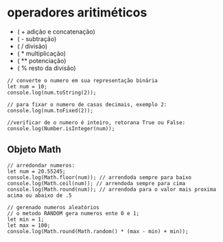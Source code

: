 # operadores aritiméticos
  
- ( + adição e concatenação)
- ( - subtração)
-  ( / divisão)
-  ( * multiplicação)
-  ( ** potenciação)
-  ( % resto da divisão)

````
// converte o numero em sua representação binária
let num = 10;
console.log(num.toString(2));

// para fixar o numero de casas decimais, exemplo 2:
console.log(num.toFixed(2));

//verificar de o numero é inteiro, retorana True ou False:
console.log(Number.isInteger(num));
````
## Objeto Math

````
// arredondar numeros:
let num = 20.55245;
console.log(Math.floor(num)); // arrendoda sempre para baixo
console.log(Math.ceil(num)); // arrendoda sempre para cima
console.log(Math.round(num)); // arrendoda para o valor mais proxima acima ou abaixo de .5
````
````
// gerenado numeros aleatórios
// o metodo RANDOM gera numeros ente 0 e 1;
let min = 1;
let max = 100;
console.log(Math.round(Math.random() * (max - min) + min));
````